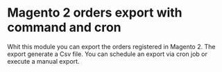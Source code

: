 # Magento 2 orders export with command and cron

Whit this module you can export the orders registered in Magento 2.
The export generate a Csv file.
You can schedule an export via cron job or execute a manual export.